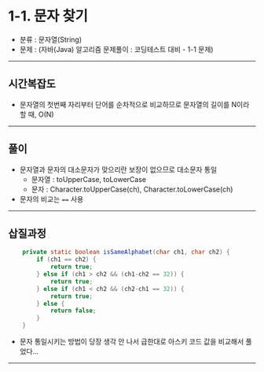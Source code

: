 
# 1-1. 문자 찾기

- 분류 : 문자열(String)
- 문제 : (자바(Java) 알고리즘 문제풀이 : 코딩테스트 대비 - 1-1 문제)

---

## 시간복잡도

- 문자열의 첫번째 자리부터 단어를 순차적으로 비교하므로 문자열의 길이를 N이라 할 때, O(N)

---

## 풀이
- 문자열과 문자의 대소문자가 맞으리란 보장이 없으므로 대소문자 통일
  - 문자열 : toUpperCase, toLowerCase
  - 문자 : Character.toUpperCase(ch), Character.toLowerCase(ch)
- 문자의 비교는 `==` 사용

---

## 삽질과정
```java
    private static boolean isSameAlphabet(char ch1, char ch2) {
        if (ch1 == ch2) {
            return true;
        } else if (ch1 > ch2 && (ch1-ch2 == 32)) {
            return true;
        } else if (ch1 < ch2 && (ch2-ch1 == 32)) {
            return true;
        } else {
            return false;
        }
    }
```
- 문자 통일시키는 방법이 당장 생각 안 나서 급한대로 아스키 코드 값을 비교해서 풀었다...

---

